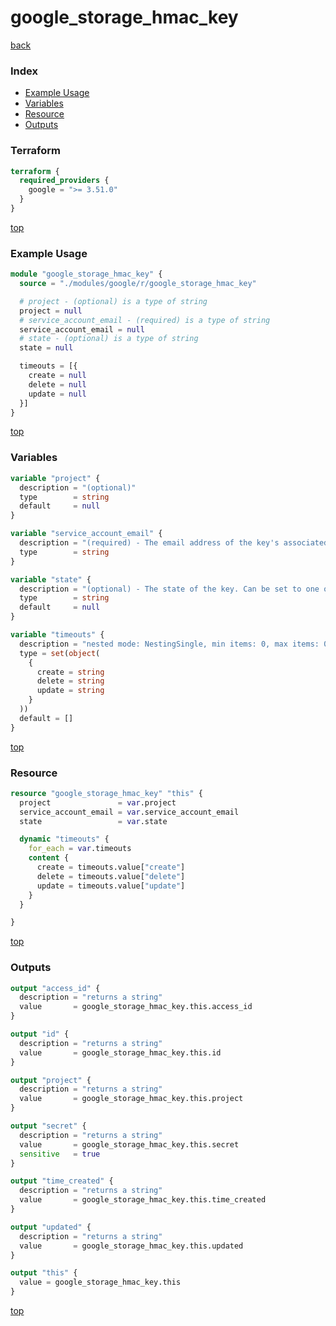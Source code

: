 # google_storage_hmac_key

[back](../google.md)

### Index

- [Example Usage](#example-usage)
- [Variables](#variables)
- [Resource](#resource)
- [Outputs](#outputs)

### Terraform

```terraform
terraform {
  required_providers {
    google = ">= 3.51.0"
  }
}
```

[top](#index)

### Example Usage

```terraform
module "google_storage_hmac_key" {
  source = "./modules/google/r/google_storage_hmac_key"

  # project - (optional) is a type of string
  project = null
  # service_account_email - (required) is a type of string
  service_account_email = null
  # state - (optional) is a type of string
  state = null

  timeouts = [{
    create = null
    delete = null
    update = null
  }]
}
```

[top](#index)

### Variables

```terraform
variable "project" {
  description = "(optional)"
  type        = string
  default     = null
}

variable "service_account_email" {
  description = "(required) - The email address of the key's associated service account."
  type        = string
}

variable "state" {
  description = "(optional) - The state of the key. Can be set to one of ACTIVE, INACTIVE. Default value: \"ACTIVE\" Possible values: [\"ACTIVE\", \"INACTIVE\"]"
  type        = string
  default     = null
}

variable "timeouts" {
  description = "nested mode: NestingSingle, min items: 0, max items: 0"
  type = set(object(
    {
      create = string
      delete = string
      update = string
    }
  ))
  default = []
}
```

[top](#index)

### Resource

```terraform
resource "google_storage_hmac_key" "this" {
  project               = var.project
  service_account_email = var.service_account_email
  state                 = var.state

  dynamic "timeouts" {
    for_each = var.timeouts
    content {
      create = timeouts.value["create"]
      delete = timeouts.value["delete"]
      update = timeouts.value["update"]
    }
  }

}
```

[top](#index)

### Outputs

```terraform
output "access_id" {
  description = "returns a string"
  value       = google_storage_hmac_key.this.access_id
}

output "id" {
  description = "returns a string"
  value       = google_storage_hmac_key.this.id
}

output "project" {
  description = "returns a string"
  value       = google_storage_hmac_key.this.project
}

output "secret" {
  description = "returns a string"
  value       = google_storage_hmac_key.this.secret
  sensitive   = true
}

output "time_created" {
  description = "returns a string"
  value       = google_storage_hmac_key.this.time_created
}

output "updated" {
  description = "returns a string"
  value       = google_storage_hmac_key.this.updated
}

output "this" {
  value = google_storage_hmac_key.this
}
```

[top](#index)